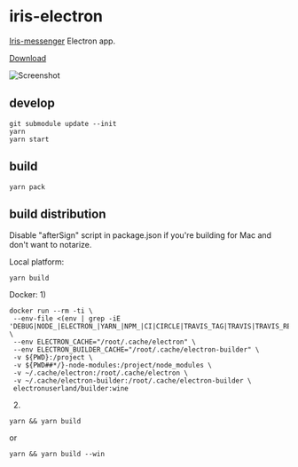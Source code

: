 # iris-electron

[Iris-messenger](https://github.com/irislib/iris-messenger) Electron app.

[Download](https://github.com/irislib/iris-electron/releases)

![Screenshot](https://github.com/irislib/iris-messenger/raw/master/screenshot.png)

## develop
```
git submodule update --init
yarn
yarn start
```

## build
```
yarn pack
```

## build distribution
Disable "afterSign" script in package.json if you're building for Mac and don't want to notarize.

Local platform:
```
yarn build
```

Docker:
1)
```
docker run --rm -ti \
 --env-file <(env | grep -iE 'DEBUG|NODE_|ELECTRON_|YARN_|NPM_|CI|CIRCLE|TRAVIS_TAG|TRAVIS|TRAVIS_REPO_|TRAVIS_BUILD_|TRAVIS_BRANCH|TRAVIS_PULL_REQUEST_|APPVEYOR_|CSC_|GH_|GITHUB_|BT_|AWS_|STRIP|BUILD_') \
 --env ELECTRON_CACHE="/root/.cache/electron" \
 --env ELECTRON_BUILDER_CACHE="/root/.cache/electron-builder" \
 -v ${PWD}:/project \
 -v ${PWD##*/}-node-modules:/project/node_modules \
 -v ~/.cache/electron:/root/.cache/electron \
 -v ~/.cache/electron-builder:/root/.cache/electron-builder \
 electronuserland/builder:wine
```

 2)
```
yarn && yarn build
```
or
```
yarn && yarn build --win
```
